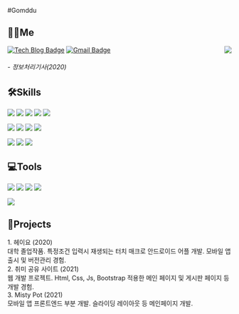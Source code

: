 #Gomddu

<h2>👨‍💻<b>Me</b></h2>

[![Tech Blog Badge](http://img.shields.io/badge/-Tech%20blog-black?style=flat&logo=github&link=https://gomddu.tistory.com/)](https://gomddu.tistory.com/)  [![Gmail Badge](https://img.shields.io/badge/Gmail-d14836?style=flat&logo=Gmail&logoColor=white&link=mailto:dlqudwn0424@gmail.com)](mailto:dlqudwn0424@gmail.com)
<img align='right' src="http://mazassumnida.wtf/api/v2/generate_badge?boj=dlqudwn0424">
<h6>- 정보처리기사(2020)</>



<h2>🛠<b>Skills</b></h2>

<img src="https://img.shields.io/badge/Html5-E34F26?style=flat&logo=Html5&logoColor=white"/>  <img src="https://img.shields.io/badge/CSS3-1572B6?style=flat&logo=CSS3&logoColor=white"/>  <img src="https://img.shields.io/badge/JavaScript-F7DF1E?style=flat&logo=JavaScript&logoColor=white"/>  <img src="https://img.shields.io/badge/Bootstrap-7952B3?style=flat&logo=Bootstrap&logoColor=white"/>  <img src="https://img.shields.io/badge/React-61DAFB?style=flat&logo=React&logoColor=white"/> 

<img src="https://img.shields.io/badge/C++-00599C?style=flat&logo=C%2B%2B&logoColor=white"/>  <img src="https://img.shields.io/badge/Python-3776AB?style=flat&logo=Python&logoColor=white"/>  <img src="https://img.shields.io/badge/Java-007396?style=flat&logo=Java&logoColor=white"/>  <img src="https://img.shields.io/badge/Android-3DDC84?style=flat&logo=Android&logoColor=white"/>  

<img src="https://img.shields.io/badge/MySQL-4479A1?style=flat&logo=MySQL&logoColor=white"/>  <img src="https://img.shields.io/badge/SQLite-003B57?style=flat&logo=SQlite&logoColor=white"/>  <img src="https://img.shields.io/badge/oracle-F80000?style=flat&logo=oracle&logoColor=white">

<h2>💻<b>Tools</b></h2>

<img src="https://img.shields.io/badge/Git-F05032?style=flat&logo=Git&logoColor=white">  <img src="https://img.shields.io/badge/Atlassian-0052CC?style=flat&logo=Atlassian&logoColor=white">  <img src="https://img.shields.io/badge/Notion-000000?style=flat&logo=Notion&logoColor=white">  <img src="https://img.shields.io/badge/SLACK-4A154B?style=flat&logo=Slack&logoColor=white">


<img src="https://img.shields.io/github/followers/Gomddu?style=social">

<h2>🧾<b>Projects</b></h2>
1. 헤이요 (2020)</br>
대학 졸업작품. 특정조건 입력시 재생되는 터치 매크로 안드로이드 어플 개발. 모바일 앱 출시 및 버전관리 경험. 
</br>
2. 취미 공유 사이트 (2021)</br>
웹 개발 프로젝트. Html, Css, Js, Bootstrap 적용한 메인 페이지 및 게시판 페이지 등 개발 경험.
</br>
3. Misty Pot (2021)</br>
모바일 앱 프론트엔드 부분 개발. 슬라이딩 레이아웃 등 메인페이지 개발.   
